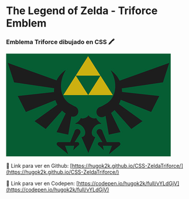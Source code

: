 # The Legend of Zelda - Triforce Emblem

### Emblema Triforce dibujado en CSS 🖍️  

![Emblema Triforce](https://github.com/hugok2k/CSS-ZeldaTriforce/blob/master/readme.jpg?raw=true)  

🔗 Link para ver en Github: [https://hugok2k.github.io/CSS-ZeldaTriforce/](https://hugok2k.github.io/CSS-ZeldaTriforce/)

🔗 Link para ver en Codepen: [https://codepen.io/hugok2k/full/vYLdGjV](https://codepen.io/hugok2k/full/vYLdGjV)